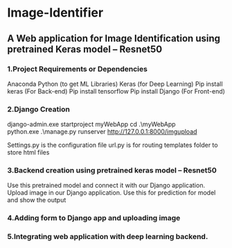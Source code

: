 # Image-Identifier
## A Web application for Image Identification using pretrained Keras model – Resnet50

### 1.Project Requirements or Dependencies
Anaconda Python (to get ML Libraries)
Keras (for Deep Learning)
Pip install keras (For Back-end)
Pip install tensorflow
Pip install Django (For Front-end)

### 2.Django Creation
django-admin.exe startproject myWebApp
cd .\myWebApp\
python.exe .\manage.py runserver
http://127.0.0.1:8000/imgupload
 

Settings.py is the configuration file
url.py is for routing
templates folder to store html files

### 3.Backend creation using pretrained keras model – Resnet50

Use this pretrained model and connect it with our Django application.
Upload image in our Django application.
Use this for prediction for model and show the output

### 4.Adding form to Django app and uploading image
 
### 5.Integrating web application with deep learning backend.
 
